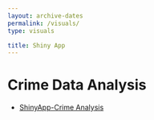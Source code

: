 ```yaml
---
layout: archive-dates
permalink: /visuals/
type: visuals

title: Shiny App
---
```


# Crime Data Analysis

- [ShinyApp-Crime Analysis](https://l6l43h-belce.shinyapps.io/crime_analysis/)
